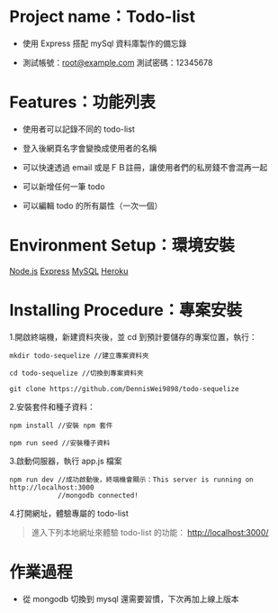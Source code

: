 # Project name：Todo-list

- 使用 Express 搭配 mySql 資料庫製作的備忘錄

- 測試帳號：root@example.com 測試密碼：12345678

# Features：功能列表

- 使用者可以記錄不同的 todo-list

- 登入後網頁名字會變換成使用者的名稱

- 可以快速透過 email 或是ＦＢ註冊，讓使用者們的私房錢不會混再一起

- 可以新增任何一筆 todo

- 可以編輯 todo 的所有屬性（一次一個）

# Environment Setup：環境安裝

[Node.js](https://nodejs.org/en/)
[Express](https://expressjs.com/)
[MySQL](https://www.mysql.com/)
[Heroku](https://dashboard.heroku.com/)

# Installing Procedure：專案安裝

1.開啟終端機，新建資料夾後，並 cd 到預計要儲存的專案位置，執行：

```
mkdir todo-sequelize //建立專案資料夾
```

```
cd todo-sequelize //切換到專案資料夾
```

```
git clone https://github.com/DennisWei9898/todo-sequelize

```

2.安裝套件和種子資料：

```
npm install //安裝 npm 套件
```

```
npm run seed //安裝種子資料
```

3.啟動伺服器，執行 app.js 檔案

```
npm run dev //成功啟動後，終端機會顯示：This server is running on http://localhost:3000
            //mongodb connected!
```

4.打開網址，體驗專屬的 todo-list

> 進入下列本地網址來體驗 todo-list 的功能： [http://localhost:3000/](https://)

# 作業過程

- 從 mongodb 切換到 mysql 還需要習慣，下次再加上線上版本
